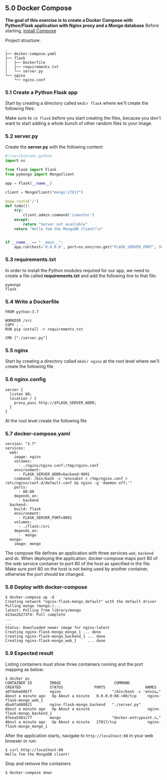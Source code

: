 ## 5.0 Docker Compose
**The goal of this exercise is to create a Docker Compose with Python/Flask application with Nginx proxy and a Mongo database**
Before starting, [install Compose](https://docs.docker.com/compose/install/)

Project structure:
```
.
├── docker-compose.yaml
├── flask
│   ├── Dockerfile
│   ├── requirements.txt
│   └── server.py
└── nginx
    └── nginx.conf

```

### 5.1 Create a Python Flask app


Start by creating a directory called ```mkdir flask``` where we'll create the following files:

Make sure to ```cd flask``` before you start creating the files, because you don't want to start adding a whole bunch of other random files to your image.

### 5.2 server.py

Create the **server.py** with the following content:

```python
#!/usr/bin/env python
import os

from flask import Flask
from pymongo import MongoClient

app = Flask(__name__)

client = MongoClient("mongo:27017")

@app.route('/')
def todo():
    try:
        client.admin.command('ismaster')
    except:
        return "Server not available"
    return "Hello fom the MongoDB client!\n"


if __name__ == "__main__":
    app.run(host='0.0.0.0', port=os.environ.get("FLASK_SERVER_PORT", 9090), debug=True)

```

### 5.3 requirements.txt

In order to install the Python modules required for our app, we need to create a file called **requirements.txt** and add the following line to that file:

```
pymongo
flask
```


### 5.4 Write a Dockerfile

```
FROM python:3.7

WORKDIR /src
COPY . .
RUN pip install -r requirements.txt

CMD ["./server.py"]
```

### 5.5 nginx

Start by creating a directory called ```mkdir nginx``` at the root level  where we'll create the following file

### 5.6 nginx.config
```
server {
  listen 80;
  location / {
    proxy_pass http://$FLASK_SERVER_ADDR;
  }
}
```

At the root level create the following file

### 5.7 docker-compose.yaml
```
version: "3.7"
services:
  web:
    image: nginx
    volumes:
      - ./nginx/nginx.conf:/tmp/nginx.conf
    environment: 
      - FLASK_SERVER_ADDR=backend:9091  
    command: /bin/bash -c "envsubst < /tmp/nginx.conf > /etc/nginx/conf.d/default.conf && nginx -g 'daemon off;'" 
    ports:
      - 80:80
    depends_on:
      - backend
  backend:
    build: flask
    environment: 
      - FLASK_SERVER_PORT=9091
    volumes:
      - ./flask:/src
    depends_on:
      -  mongo  
  mongo:
    image: mongo
```

The compose file defines an application with three services `web`, `backend` and `db`.
When deploying the application, docker-compose maps port 80 of the web service container to port 80 of the host as specified in the file.
Make sure port 80 on the host is not being used by another container, otherwise the port should be changed.

### 5.8 Deploy with docker-compose

```
$ docker-compose up -d
Creating network "nginx-flask-mongo_default" with the default driver
Pulling mongo (mongo:)...
latest: Pulling from library/mongo
423ae2b273f4: Pull complete
...
...
Status: Downloaded newer image for nginx:latest
Creating nginx-flask-mongo_mongo_1 ... done
Creating nginx-flask-mongo_backend_1 ... done
Creating nginx-flask-mongo_web_1     ... done

```

### 5.9 Expected result

Listing containers must show three containers running and the port mapping as below:
```
$ docker ps
CONTAINER ID        IMAGE                        COMMAND                  CREATED             STATUS              PORTS                  NAMES
a0f4ebe686ff        nginx                       "/bin/bash -c 'envsu…"   About a minute ago   Up About a minute   0.0.0.0:80->80/tcp     nginx-flask-mongo_web_1
dba87a080821        nginx-flask-mongo_backend   "./server.py"            About a minute ago   Up About a minute                          nginx-flask-mongo_backend_1
d7eea5481c77        mongo                       "docker-entrypoint.s…"   About a minute ago   Up About a minute   27017/tcp              nginx-flask-mongo_mongo_1
```

After the application starts, navigate to `http://localhost:80` in your web browser or run:
```
$ curl http://localhost:80
Hello fom the MongoDB client!
```

Stop and remove the containers
```
$ docker-compose down
```


